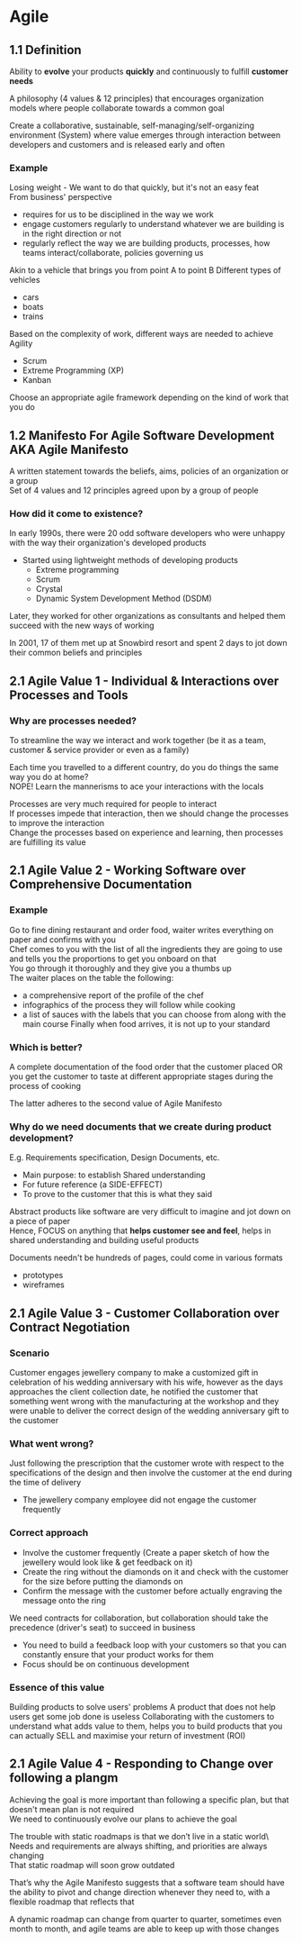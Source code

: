 # Agile
## 1.1 Definition
Ability to <b>evolve</b> your products <b>quickly</b> and continuously to fulfill <b>customer needs</b>

A philosophy (4 values & 12 principles) that encourages organization models where people collaborate towards a common goal

Create a collaborative, sustainable, self-managing/self-organizing environment (System) where value emerges through interaction between developers and customers and is released early and often

### Example
Losing weight - We want to do that quickly, but it's not an easy feat\
From business' perspective
- requires for us to be disciplined in the way we work
- engage customers regularly to understand whatever we are building is in the right direction or not
- regularly reflect the way we are building products, processes, how teams interact/collaborate, policies governing us

Akin to a vehicle that brings you from point A to point B
Different types of vehicles
- cars
- boats
- trains

Based on the complexity of work, different ways are needed to achieve Agility
- Scrum
- Extreme Programming (XP)
- Kanban

Choose an appropriate agile framework depending on the kind of work that you do

## 1.2 Manifesto For Agile Software Development AKA Agile Manifesto
A written statement towards the beliefs, aims, policies of an organization or a group\
Set of 4 values and 12 principles agreed upon by a group of people

### How did it come to existence?
In early 1990s, there were 20 odd software developers who were unhappy with the way their organization's developed products
- Started using lightweight methods of developing products
    - Extreme programming
    - Scrum
    - Crystal
    - Dynamic System Development Method (DSDM)

Later, they worked for other organizations as consultants and helped them succeed with the new ways of working

In 2001, 17 of them met up at Snowbird resort and spent 2 days to jot down their common beliefs and principles

## 2.1 Agile Value 1 - Individual & Interactions over Processes and Tools
### Why are processes needed?
To streamline the way we interact and work together (be it as a team, customer & service provider or even as a family)

Each time you travelled to a different country, do you do things the same way you do at home?\
NOPE! Learn the mannerisms to ace your interactions with the locals

Processes are very much required for people to interact\
If processes impede that interaction, then we should change the processes to improve the interaction\
Change the processes based on experience and learning, then processes are fulfilling its value

## 2.1 Agile Value 2 - Working Software over Comprehensive Documentation
### Example 
Go to fine dining restaurant and order food, waiter writes everything on paper and confirms with you\
Chef comes to you with the list of all the ingredients they are going to use and tells you the proportions to get you onboard on that\
You go through it thoroughly and they give you a thumbs up\
The waiter places on the table the following:
- a comprehensive report of the profile of the chef
- infographics of the process they will follow while cooking
- a list of sauces with the labels that you can choose from along with the main course
 Finally when food arrives, it is not up to your standard
 
 ### Which is better?
 A complete documentation of the food order that the customer placed OR
 you get the customer to taste at different appropriate stages during the process of cooking
 
 The latter adheres to the second value of Agile Manifesto
 
 ### Why do we need documents that we create during product development?
 E.g. Requirements specification, Design Documents, etc.
 - Main purpose:  to establish Shared understanding
 - For future reference (a SIDE-EFFECT)
 - To prove to the customer that this is what they said

Abstract products like software are very difficult to imagine and jot down on a piece of paper<br>
Hence, FOCUS on anything that <b>helps customer see and feel</b>, helps in shared understanding and building useful products

Documents needn't be hundreds of pages, could come in various formats
- prototypes
- wireframes

## 2.1 Agile Value 3 - Customer Collaboration over Contract Negotiation
### Scenario
Customer engages jewellery company to make a customized gift in celebration of his wedding anniversary with his wife, however as the days approaches the client collection date, he notified the customer that something went wrong with the manufacturing at the workshop and they were unable to deliver the correct design of the wedding anniversary gift to the customer 

### What went wrong?
Just following the prescription that the customer wrote with respect to the specifications of the design and then involve the customer at the end during the time of delivery
- The jewellery company employee did not engage the customer frequently

### Correct approach
- Involve the customer frequently (Create a paper sketch of how the jewellery would look like & get feedback on it)
- Create the ring without the diamonds on it and check with the customer for the size before putting the diamonds on
- Confirm the message with the customer before actually engraving the message onto the ring

We need contracts for collaboration, but collaboration should take the precedence (driver's seat) to succeed in business

- You need to build a feedback loop with your customers so that you can constantly ensure that your product works for them
- Focus should be on continuous development

### Essence of this value
Building products to solve users' problems
A product that does not help users get some job done is useless
Collaborating with the customers to understand what adds value to them, helps you to build products that you can actually SELL and maximise your return of investment (ROI)

## 2.1 Agile Value 4 - Responding to Change over following a plangm
Achieving the goal is more important than following a specific plan, but that doesn't mean plan is not required\
We need to continuously evolve our plans to achieve the goal

The trouble with static roadmaps is that we don’t live in a static world\ 
Needs and requirements are always shifting, and priorities are always changing<br>
That static roadmap will soon grow outdated

That’s why the Agile Manifesto suggests that a software team should have the ability to pivot and change direction whenever they need to, with a flexible roadmap that reflects that<br>

A dynamic roadmap can change from quarter to quarter, sometimes even month to month, and agile teams are able to keep up with those changes
